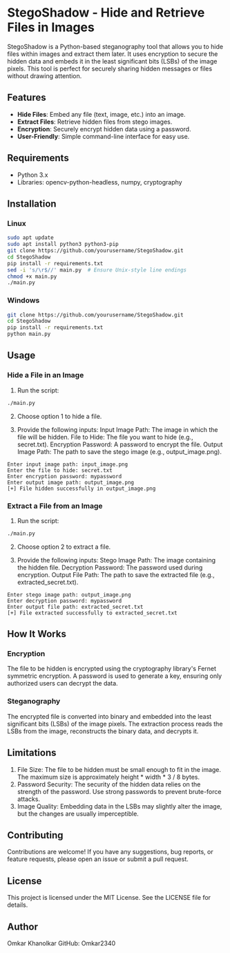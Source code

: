 # StegoShadow - Hide and Retrieve Files in Images

StegoShadow is a Python-based steganography tool that allows you to hide files within images and extract them later. It uses encryption to secure the hidden data and embeds it in the least significant bits (LSBs) of the image pixels. This tool is perfect for securely sharing hidden messages or files without drawing attention.

## Features
- **Hide Files**: Embed any file (text, image, etc.) into an image.
- **Extract Files**: Retrieve hidden files from stego images.
- **Encryption**: Securely encrypt hidden data using a password.
- **User-Friendly**: Simple command-line interface for easy use.

## Requirements
- Python 3.x
- Libraries: opencv-python-headless, numpy, cryptography

## Installation
### Linux
```bash
sudo apt update
sudo apt install python3 python3-pip
git clone https://github.com/yourusername/StegoShadow.git
cd StegoShadow
pip install -r requirements.txt
sed -i 's/\r$//' main.py  # Ensure Unix-style line endings
chmod +x main.py
./main.py
```

### Windows
```bash
git clone https://github.com/yourusername/StegoShadow.git
cd StegoShadow
pip install -r requirements.txt
python main.py
```
## Usage

### Hide a File in an Image
1. Run the script:
```bash
./main.py
```
2. Choose option 1 to hide a file.

3. Provide the following inputs:
Input Image Path: The image in which the file will be hidden.
File to Hide: The file you want to hide (e.g., secret.txt).
Encryption Password: A password to encrypt the file.
Output Image Path: The path to save the stego image (e.g., output_image.png).

```Example
Enter input image path: input_image.png
Enter the file to hide: secret.txt
Enter encryption password: mypassword
Enter output image path: output_image.png
[+] File hidden successfully in output_image.png
```
### Extract a File from an Image
1. Run the script:
```bash
./main.py
```
2. Choose option 2 to extract a file.

3. Provide the following inputs:
Stego Image Path: The image containing the hidden file.
Decryption Password: The password used during encryption.
Output File Path: The path to save the extracted file (e.g., extracted_secret.txt).

```Example
Enter stego image path: output_image.png
Enter decryption password: mypassword
Enter output file path: extracted_secret.txt
[+] File extracted successfully to extracted_secret.txt
```

## How It Works
### Encryption
The file to be hidden is encrypted using the cryptography library's Fernet symmetric encryption. A password is used to generate a key, ensuring only authorized users can decrypt the data.

### Steganography
The encrypted file is converted into binary and embedded into the least significant bits (LSBs) of the image pixels. The extraction process reads the LSBs from the image, reconstructs the binary data, and decrypts it.

## Limitations
1. File Size: The file to be hidden must be small enough to fit in the image. The maximum size is approximately height * width * 3 / 8 bytes.
2. Password Security: The security of the hidden data relies on the strength of the password. Use strong passwords to prevent brute-force attacks.
3. Image Quality: Embedding data in the LSBs may slightly alter the image, but the changes are usually imperceptible.

## Contributing
Contributions are welcome! If you have any suggestions, bug reports, or feature requests, please open an issue or submit a pull request.

## License
This project is licensed under the MIT License. See the LICENSE file for details.

## Author
Omkar Khanolkar
GitHub: Omkar2340